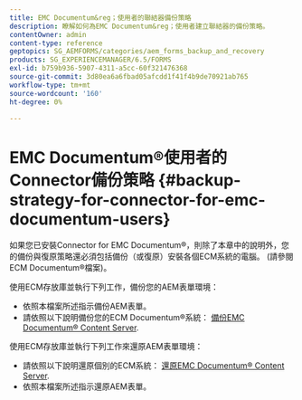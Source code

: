 ```yaml
---
title: EMC Documentum&reg；使用者的聯結器備份策略
description: 瞭解如何為EMC Documentum&reg；使用者建立聯結器的備份策略。
contentOwner: admin
content-type: reference
geptopics: SG_AEMFORMS/categories/aem_forms_backup_and_recovery
products: SG_EXPERIENCEMANAGER/6.5/FORMS
exl-id: b759b936-5907-4311-a5cc-60f321476368
source-git-commit: 3d80ea6a6fbad05afcdd1f41f4b9de70921ab765
workflow-type: tm+mt
source-wordcount: '160'
ht-degree: 0%

---
```


# EMC Documentum®使用者的Connector備份策略 {#backup-strategy-for-connector-for-emc-documentum-users}

如果您已安裝Connector for EMC Documentum®，則除了本章中的說明外，您的備份與復原策略還必須包括備份（或復原）安裝各個ECM系統的電腦。 (請參閱ECM Documentum®檔案)。

使用ECM存放庫並執行下列工作，備份您的AEM表單環境：

* 依照本檔案所述指示備份AEM表單。
* 請依照以下說明備份您的ECM Documentum®系統： [備份EMC Documentum® Content Server](/help/forms/using/admin-help/backing-recovering-emc-documentum-repository.md#back-up-the-emc-documentum-content-server).

使用ECM存放庫並執行下列工作來還原AEM表單環境：

* 請依照以下說明還原個別的ECM系統： [還原EMC Documentum® Content Server](/help/forms/using/admin-help/backing-recovering-emc-documentum-repository.md#restore-the-emc-documentum-content-server).
* 依照本檔案所述指示還原AEM表單。
